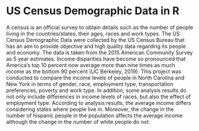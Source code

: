 # US Census Demographic Data in R

A census is an official survey to obtain details such as the number of people living in the countries/states, their ages, races and work types. The US Census Demographic Data were collected by the US Census Bureau that has an aim to provide objective and high quality data regarding its people and economy. The data is taken from the 2015 American Community Survey as 5 year estimates. Income disparities have become so pronounced that America’s top 10 percent now average more than nine times as much income as the bottom 90 percent (UC Berkeley, 2019). This project was conducted to compare the income levels of people in North Carolina and New York in terms of gender, race, employment type, transportation preferences, poverty and work type. In addition, some analysis results do not only include differences in income levels of races, but also the effect of employment type. According to analysis results, the average income differs considering states where people live in. Moreover, the change in the number of hispanic people in the population affects the average income although the change in the number of white people do not.
